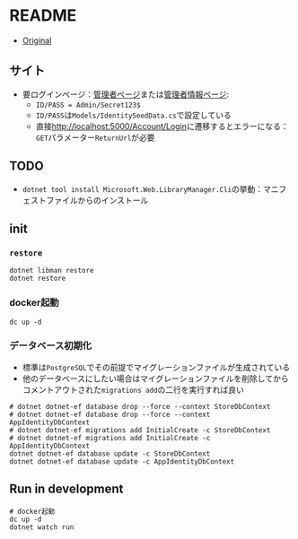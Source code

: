 # README

- [Original](https://github.com/Apress/pro-asp.net-core-6/tree/main/11%20-%20SportsStore%20-%205/End%20of%20Chapter/SportsSln)

## サイト

- 要ログインページ：[管理者ページ](http://localhost:5000/admin)または[管理者情報ページ](http://localhost:5000/admin/identityusers): 
    - `ID/PASS = Admin/Secret123$`
    - `ID/PASS`は`Models/IdentitySeedData.cs`で設定している
    - 直接<http://localhost:5000/Account/Login>に遷移するとエラーになる：`GET`パラメーター`ReturnUrl`が必要

## TODO
- `dotnet tool install Microsoft.Web.LibraryManager.Cli`の挙動：マニフェストファイルからのインストール

## init
### `restore`
```shell
dotnet libman restore
dotnet restore
```
### docker起動
```shell
dc up -d
```

### データベース初期化
- 標準は`PostgreSQL`でその前提でマイグレーションファイルが生成されている
- 他のデータベースにしたい場合はマイグレーションファイルを削除してからコメントアウトされた`migrations add`の二行を実行すれば良い

```shell
# dotnet dotnet-ef database drop --force --context StoreDbContext
# dotnet dotnet-ef database drop --force --context AppIdentityDbContext
# dotnet dotnet-ef migrations add InitialCreate -c StoreDbContext
# dotnet dotnet-ef migrations add InitialCreate -c AppIdentityDbContext
dotnet dotnet-ef database update -c StoreDbContext
dotnet dotnet-ef database update -c AppIdentityDbContext
```

## Run in development

```shell
# docker起動
dc up -d
dotnet watch run
```